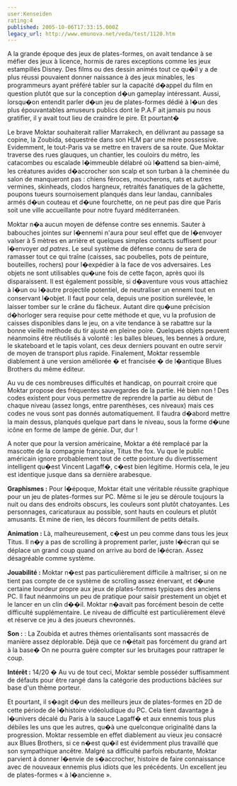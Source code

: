 ```yaml
---
user:Kenseiden
rating:4
published: 2005-10-06T17:33:15.000Z
legacy_url: http://www.emunova.net/veda/test/1120.htm
---
```

A la grande époque des jeux de plates-formes, on avait tendance à se méfier des jeux à licence, hormis de rares exceptions comme les jeux estampillés Disney. Des films ou des dessin animés tout ce qu�il y a de plus réussi pouvaient donner naissance à des jeux minables, les programmeurs ayant préféré tabler sur la capacité d�appel du film en question plutôt que sur la conception d�un gameplay intéressant. Aussi, lorsqu�on entendit parler d�un jeu de plates-formes dédié à l�un des plus épouvantables amuseurs publics dont le P.A.F ait jamais pu nous gratifier, il y avait tout lieu de craindre le pire. Et pourtant�  

  

Le brave Moktar souhaiterait rallier Marrakech, en délivrant au passage sa copine, la Zoubida, séquestrée dans son HLM par une mère possessive. Evidemment, le tout-Paris va se mettre en travers de sa route. Que Moktar traverse des rues glauques, un chantier, les couloirs du métro, les catacombes ou escalade l�immeuble délabré où l�attend sa bien-aimé, les créatures avides d�accrocher son scalp et son turban à la cheminée du salon de manqueront pas : chiens féroces, moucherons, rats et autres vermines, skinheads, clodos hargneux, retraités fanatiques de la gâchette, poupons tueurs sournoisement planqués dans leur landau, cannibales armés d�un couteau et d�une fourchette, on ne peut pas dire que Paris soit une ville accueillante pour notre fuyard méditerranéen.   

  

Moktar n�a aucun moyen de défense contre ses ennemis. Sauter à babouches jointes sur l�ennemi n'aura pour seul effet que de l�envoyer valser à 5 mètres en arrière et quelques simples contacts suffisent pour l�envoyer _ad patres_. Le seul système de défense connu de sera de ramasser tout ce qui traîne (caisses, sac poubelles, pots de peinture, bouteilles, rochers) pour l�expédier à la face de vos adversaires. Les objets ne sont utilisables qu�une fois de cette façon, après quoi ils disparaissent. Il est également possible, si d�aventure vous vous attachiez à l�un ou l�autre projectile potentiel, de neutraliser un ennemi tout en conservant l�objet. Il faut pour cela, depuis une position surélevée, le laisser tomber sur le crâne du fâcheux. Autant dire qu�une précision d�horloger sera requise pour cette méthode et que, vu la profusion de caisses disponibles dans le jeu, on a vite tendance à se rabattre sur la bonne vieille méthode du tir ajusté en pleine poire. Quelques objets peuvent néanmoins être réutilisés à volonté : les balles bleues, les bennes à ordure, le skateboard et le tapis volant, ces deux derniers pouvant en outre servir de moyen de transport plus rapide. Finalement, Moktar ressemble diablement à une version améliorée � et francisée � de l�antique Blues Brothers du même éditeur.   

Au vu de ces nombreuses difficultés et handicap, on pourrait croire que Moktar propose des fréquentes sauvegardes de la partie. Hé bien non ! Des codes existent pour vous permettre de reprendre la partie au début de chaque niveau (assez longs, entre parenthèses, ces niveaux) mais ces codes ne vous sont pas donnés automatiquement. Il faudra d�abord mettre la main dessus, planqués quelque part dans le niveau, sous la forme d�une icône en forme de lampe de génie. Dur, dur !  

  

A noter que pour la version américaine, Moktar a été remplacé par la mascotte de la compagnie française, Titus the fox. Vu que le public américain ignore probablement tout de cette pointure du divertissement intelligent qu�est Vincent Lagaff�, c�est bien légitime. Hormis cela, le jeu est identique jusque dans sa dernière arabesque.   

  

  

**Graphismes :** Pour l�époque, Moktar était une véritable réussite graphique pour un jeu de plates-formes sur PC. Même si le jeu se déroule toujours la nuit ou dans des endroits obscurs, les couleurs sont plutôt chatoyantes. Les personnages, caricaturaux au possible, sont hauts en couleurs et plutôt amusants. Et mine de rien, les décors fourmillent de petits détails.   

**Animation :** Là, malheureusement, c�est un peu comme dans tous les jeux Titus. Il n�y a pas de scrolling à proprement parler, juste l�écran qui se déplace un grand coup quand on arrive au bord de l�écran. Assez désagréable comme système.   

**Jouabilité :** Moktar n�est pas particulièrement difficile à maîtriser, si on ne tient pas compte de ce système de scrolling assez énervant, et d�une certaine lourdeur propre aux jeux de plates-formes typiques des anciens PC. Il faut néanmoins un peu de pratique pour saisir prestement un objet et le lancer en un clin d��il. Moktar n�avait pas forcément besoin de cette difficulté supplémentaire. Le niveau de difficulté est particulièrement élevé et réserve ce jeu à des joueurs chevronnés.   

**Son :** : La Zoubida et autres thèmes orientalisants sont massacrés de manière assez déplorable. Déjà que ce n�était pas forcément du grand art à la base� On ne pourra guère compter sur les bruitages pour rattraper le coup.  

**Intérêt :** 14/20 � Au vu de tout ceci, Moktar semble posséder suffisamment de défauts pour être rangé dans la catégorie des productions bâclées sur base d'un thème porteur.   

Et pourtant, il s�agit d�un des meilleurs jeux de plates-formes en 2D de cette période de l�histoire vidéoludique du PC. Cela tient davantage à l�univers décalé du Paris à la sauce Lagaff� et aux ennemis tous plus débiles les uns que les autres, qu�à une quelconque originalité dans la progression. Moktar ressemble en effet diablement au vieux jeu consacré aux Blues Brothers, si ce n�est qu�il est évidemment plus travaillé que son sympathique ancêtre. Malgré sa difficulté parfois rebutante, Moktar parvient à donner l�envie de s�accrocher, histoire de faire connaissance avec de nouveaux ennemis plus idiots que les précédents. Un excellent jeu de plates-formes « à l�ancienne ».